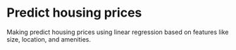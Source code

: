 # Predict housing prices
 Making predict housing prices using linear regression based on features like size, location, and amenities.